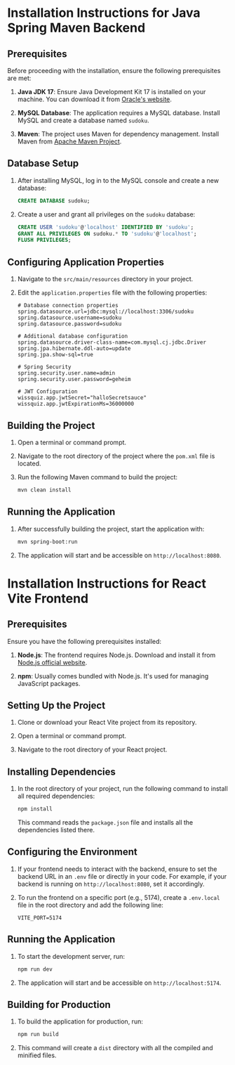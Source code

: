
# Installation Instructions for Java Spring Maven Backend

## Prerequisites

Before proceeding with the installation, ensure the following prerequisites are met:

1. **Java JDK 17**: Ensure Java Development Kit 17 is installed on your machine. You can download it from [Oracle's website](https://www.oracle.com/java/technologies/javase/jdk17-archive-downloads.html).

2. **MySQL Database**: The application requires a MySQL database. Install MySQL and create a database named `sudoku`.

3. **Maven**: The project uses Maven for dependency management. Install Maven from [Apache Maven Project](https://maven.apache.org/download.cgi).

## Database Setup

1. After installing MySQL, log in to the MySQL console and create a new database:

   ```sql
   CREATE DATABASE sudoku;
   ```

2. Create a user and grant all privileges on the `sudoku` database:

   ```sql
   CREATE USER 'sudoku'@'localhost' IDENTIFIED BY 'sudoku';
   GRANT ALL PRIVILEGES ON sudoku.* TO 'sudoku'@'localhost';
   FLUSH PRIVILEGES;
   ```

## Configuring Application Properties

1. Navigate to the `src/main/resources` directory in your project.

2. Edit the `application.properties` file with the following properties:

   ```properties
   # Database connection properties
   spring.datasource.url=jdbc:mysql://localhost:3306/sudoku
   spring.datasource.username=sudoku
   spring.datasource.password=sudoku

   # Additional database configuration
   spring.datasource.driver-class-name=com.mysql.cj.jdbc.Driver
   spring.jpa.hibernate.ddl-auto=update
   spring.jpa.show-sql=true

   # Spring Security
   spring.security.user.name=admin
   spring.security.user.password=geheim

   # JWT Configuration
   wissquiz.app.jwtSecret="halloSecretsauce"
   wissquiz.app.jwtExpirationMs=36000000
   ```

## Building the Project

1. Open a terminal or command prompt.

2. Navigate to the root directory of the project where the `pom.xml` file is located.

3. Run the following Maven command to build the project:

   ```bash
   mvn clean install
   ```

## Running the Application

1. After successfully building the project, start the application with:

   ```bash
   mvn spring-boot:run
   ```

2. The application will start and be accessible on `http://localhost:8080`.  
  
  


# Installation Instructions for React Vite Frontend

## Prerequisites

Ensure you have the following prerequisites installed:

1. **Node.js**: The frontend requires Node.js. Download and install it from [Node.js official website](https://nodejs.org/).

2. **npm**: Usually comes bundled with Node.js. It's used for managing JavaScript packages.

## Setting Up the Project

1. Clone or download your React Vite project from its repository.

2. Open a terminal or command prompt.

3. Navigate to the root directory of your React project.

## Installing Dependencies

1. In the root directory of your project, run the following command to install all required dependencies:

   ```bash
   npm install
   ```

   This command reads the `package.json` file and installs all the dependencies listed there.

## Configuring the Environment

1. If your frontend needs to interact with the backend, ensure to set the backend URL in an `.env` file or directly in your code. For example, if your backend is running on `http://localhost:8080`, set it accordingly.

2. To run the frontend on a specific port (e.g., 5174), create a `.env.local` file in the root directory and add the following line:

   ```env
   VITE_PORT=5174
   ```

## Running the Application

1. To start the development server, run:

   ```bash
   npm run dev
   ```

2. The application will start and be accessible on `http://localhost:5174`.

## Building for Production

1. To build the application for production, run:

   ```bash
   npm run build
   ```

2. This command will create a `dist` directory with all the compiled and minified files.
